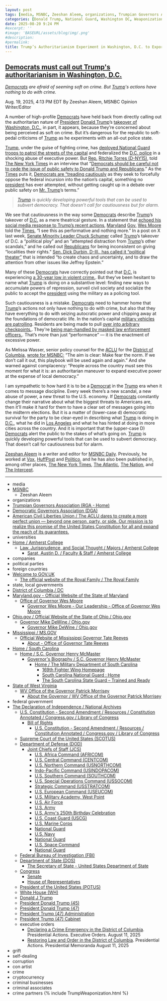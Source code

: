 ```yaml
---
layout: post
tags: [media, MSNBC, Zeeshan Aleem, organizations, Trumpian Governors Association (RGA - Home), Democratic Governors Association (DGA), American Civil Liberties Union / The ACLU dares to create a more perfect union — beyond one person party or side. Our mission is to realize this promise of the United States Constitution for all and expand the reach of its guarantees., universities, Home / Amherst College, Law Jurisprudence and Social Thought / Majors / Amherst College, Sarat Austin D. / Faculty & Staff / Amherst College, companies, political parties, foreign countries, Welcome to GOV.UK, The official website of the Royal Family / The Royal Family, state local governments, District of Columbia / DC, Maryland.gov - Official Website of the State of Maryland, Office of Governor Wes Moore, Governor Wes Moore - Our Leadership - Office of Governor Wes Moore, Ohio.gov / Official Website of the State of Ohio / Ohio.gov, Governor Mike DeWine / Ohio.gov, Governor Mike DeWine / Ohio.gov, Mississippi / MS.GOV, Official Website of Mississippi Governor Tate Reeves, About - Office of Governor Tate Reeves, Home / South Carolina, Home / S.C. Governor Henry McMaster, Governor’s Biography / S.C. Governor Henry McMaster, Home / The Military Department of South Carolina, 169th Fighter Wing Homepage, South Carolina National Guard  –  Home, The South Carolina State Guard – Trained and Ready, State of West Virginia, WV Office of the Governor Patrick Morrisey, About the Governor / WV Office of the Governor Patrick Morrisey, federal government, The Declaration of Independence / National Archives, U.S. Constitution - Second Amendment / Resources / Constitution Annotated / Congress.gov / Library of Congress, Bill of Rights, U.S. Constitution - Second Amendment / Resources / Constitution Annotated / Congress.gov / Library of Congress, Supreme Court of the United States (SCOTUS), Department of Defense (DOD), Joint Chiefs of Staff (JCS), U.S. Africa Command (AFRICOM), U.S. Central Command (CENTCOM), U.S. Northern Command (USNORTHCOM), Indo-Pacific Command (USINDOPACOM), U.S. Southern Command (SOUTHCOM), U.S. Special Operations Command (USSOCOM), Strategic Command (USSTRATCOM), U.S. European Command (USEUCOM), U.S. Military Academy West Point, U.S. Air Force, U.S. Army, U.S. Army’s 250th Birthday Celebration, U.S. Coast Guard (USCG), U.S. Marine Corps, National Guard, U.S. Navy, National Guard, U.S. Space Command, National Guard, Federal Bureau of Investigation (FBI), Department of State (DOS), The Secretary of State - United States Department of State, Congress, Senate, House of Representatives, President of the United States (POTUS), White House (WH), Donald J Trump, President Donald Trump (45), President Donald Trump (47), President Trump (47) Administration, President Trump (47) Cabinet, executive orders, Declaring a Crime Emergency in the District of Columbia. Presidential Actions. Executive Orders. August 11 2025, Restoring Law and Order in the District of Columbia. Presidential Actions. Presidential Memoranda August 11 2025, grift, self-dealing, corruption, con artist, crime, cryptocurrency, criminal businesses, criminal associates, crime partners, Declaring a Crime Emergency in the District of Columbia. Presidential Actions. Executive Orders. August 11 2025, Restoring Law and Order in the District of Columbia. Presidential Actions. Presidential Memoranda August 11 2025, Fact Sheet –  President Donald J. Trump Secures Major Settlement with Brown University. Fact Sheets. July 30 2025, Fact Sheet –  President Donald J. Trump Secures Major Settlement with Columbia University. Fact Sheets. July 24 2025, Fact Sheet –  President Donald J. Trump Restricts Foreign Student Visas at Harvard University. Fact Sheets. June 4 2025, Fact Sheet –  President Donald J. Trump Restricts the Entry of Foreign Nationals to Protect the United States from Foreign Terrorists and Other National Security and Public Safety Threats. Fact Sheets. June 4 2025, Ending Taxpayer Subsidization Of Biased Media. Presidential Actions. Executive Orders. May 1 2025, Fact Sheet –  President Donald J. Trump Investigates Unlawful “Straw Donor” and Foreign Contributions in American Elections. Fact Sheets. April 24 2025, Transparency Regarding Foreign Influence at American Universities. Presidential Actions. Executive Orders. April 23 2025, Reforming Accreditation to Strengthen Higher Education. Presidential Actions. Executive Orders. April 23 2025, Fact Sheet –  President Donald J. Trump Demands Transparency Regarding Foreign Influence at American Universities. Fact Sheets. April 23 2025, Fact Sheet –  President Donald J. Trump Reforms Accreditation to Strengthen Higher Education. Fact Sheets. April 23 2025, Fact Sheet –  President Donald J. Trump Addresses Risks from Chris Krebs and Government Censorship. Fact Sheets. April 9 2025, Addressing Risks from Chris Krebs and Government Censorship. Presidential Actions. Presidential Memoranda. April 9 2025, Addressing Risks Associated with an Egregious Leaker and Disseminator of Falsehoods. Presidential Actions. Presidential Memoranda. April 9 2025, Fact Sheet –  President Donald J. Trump Addresses Risks Associated with Miles Taylor. Fact Sheets. April 9 2025, Fact Sheet –  President Donald J. Trump Addresses Risks from Susman Godfrey. Fact Sheets. April 9 2025, Addressing Risks from Susman Godfrey. Presidential Actions. Executive Orders. April 9 2025, Fact Sheet –  President Donald J. Trump Addresses Risks from WilmerHale. Fact Sheets. March 27 2025, Addressing Risks From WilmerHale. Presidential Actions. Executive Orders. March 27 2025, Fact Sheet –  President Donald J. Trump Addresses Risks from Jenner & Block. Fact Sheets. March 25 2025, Addressing Risks from Jenner & Block. Presidential Actions. Executive Orders. March 25 2025, Preventing Abuses of the Legal System and the Federal Court. Presidential Actions. Presidential Memoranda. March 22 2025, Rescinding Security Clearances and Access to Classified Information from Specified Individuals. Presidential Actions. Presidential Memoranda. March 22 2025, ADDRESSING REMEDIAL ACTION BY PAUL WEISS. Presidential Actions. Executive Orders. March 21 2025, Fact Sheet –  President Donald J. Trump Addresses Risks from Paul Weiss. Fact Sheets. March 14 2025, Addressing Risks from Paul Weiss. Presidential Actions. March 14 2025, Addressing Risks from Perkins Coie LLP. Presidential Actions. March 6 2025, Fact Sheet –  President Donald J. Trump Adresses Risks from Perkins Coie LLP. Fact Sheets. March 6 2025, Suspension of Security Clearances and Evaluation of Government Contracts. Presidential Actions. February 25 2025, Fact Sheet –  President Donald J. Trump Directs Suspension of Security Clearances and Evaluation of Government Contracts for Involvement in Government Weaponization. Fact Sheets. February 25 2025, Holding Former Government Officials Accountable For Election Interference And Improper Disclosure Of Sensitive Governmental Information. Presidential Actions. January 20 2025, Addressing Risks from Paul Weiss. Presidential Actions. March 14 2025, Ending The Weaponization Of The Federal Government. Presidential Actions. January 20 2025, Restoring Freedom Of Speech And Ending Federal Censorship. Presidential Actions. January 20 2025]
categories: [Donald Trump, National Guard, Washington DC, Weaponization]
date: 2025-08-20 9:24 PM
#excerpt: ''
#image: 'BASEURL/assets/blog/img/.png'
#description:
#permalink:
title: Trump’s Authoritarianism Experiment in Washington, D.C. to Export to Blue Cities, States"
---
```



## [Democrats must call out Trump's authoritarianism in Washington, D.C.](https://www.msnbc.com/opinion/msnbc-opinion/trump-democrats-strategy-washington-dc-police-national-guard-rcna225710)

*[Democrats](https://www.democrats.org/) are afraid of seeming soft on crime. But [Trump](https://www.donaldjtrump.com/)'s actions have nothing to do with crime.*

Aug. 19, 2025, 4:13 PM EDT
By Zeeshan Aleem, MSNBC Opinion Writer/Editor

A number of high-profile [Democrats](https://www.democrats.org/) have held back from directly calling out the authoritarian nature of [President](https://www.whitehouse.gov/) [Donald Trump](https://www.donaldjtrump.com/)’s [takeover of Washington, D.C.](https://www.msnbc.com/opinion/msnbc-opinion/trump-takeover-washington-dc-national-guard-police-warning-rcna224603), in part, it appears, because they’re concerned about being perceived as soft on crime. But it’s dangerous for the republic to soft-pedal criticisms of [Trump](https://www.donaldjtrump.com/) as he experiments with an all-out police state.

[Trump](https://www.donaldjtrump.com/), under the guise of fighting crime, has [deployed National Guard troops to patrol the streets of the capital](https://www.nbcnews.com/politics/trump-administration/live-blog/live-updates-trump-hold-press-event-dc-crime-threatening-federal-takeo-rcna224052) and federalized the [D.C. police](https://mpdc.dc.gov/node) in a shocking abuse of executive power. But [Rep.](https://www.house.gov/) [Ritchie Torres (D-NY15)](https://ritchietorres.house.gov/), told [The New York Times](https://www.nytimes.com/,m) in an interview that “[Democrats should be careful not to cede the issue of public safety to Donald Trump and Republicans](https://www.nytimes.com/2025/08/18/us/politics/trump-democrats-crime.html).” As the [Times](https://www.nytimes.com/) puts it, [Democrats are “treading cautiously](https://www.nytimes.com/2025/08/18/us/politics/trump-democrats-crime.html) as they seek to forcefully oppose the federal incursion into the nation’s capital, something no [president](https://www.whitehouse.gov/) has ever attempted, without getting caught up in a debate over public safety on [Mr. Trump](https://www.donaldjtrump.com/)’s terms.”

> *[Trump](https://www.donaldjtrump.com/) is quickly developing powerful tools that can be used to subvert democracy. That doesn’t call for cautiousness but for alarm.*

We see that cautiousness in the way some [Democrats](https://www.democrats.org/) describe [Trump](https://www.donaldjtrump.com/)’s takeover of [D.C.](https://dc.gov/) as a mere theatrical gesture. In a statement that [echoed his social media response to Trump’s recent actions](https://www.msnbc.com/opinion/msnbc-opinion/maryland-governor-wes-moore-trump-dc-national-guard-response-rcna225634), [Maryland](https://www.maryland.gov/Pages/default.aspx) [Gov.](https://governor.maryland.gov/) [Wes Moore](https://governor.maryland.gov/leadership/Pages/governor.aspx) told the [Times](https://www.nytimes.com/), “I see this as performative and nothing more.” In a post on X last week, [Senate Minority Leader Chuck Schumer](https://x.com/SenSchumer/status/1954975538348466192) called [Trump](https://www.donaldjtrump.com/)’s takeover of D.C. a “political ploy” and an “attempted distraction from [Trump](https://www.donaldjtrump.com/)’s other scandals,” and he called out [Republicans](https://www.gop.com/) for being inconsistent on giving “localities their rights.” [Sen. Dick Durbin, D-Ill., has called it “political theater”](https://www.usatoday.com/story/news/politics/2025/08/11/trump-national-guard-dc-takeover-live-updates/85606803007/) that is intended “to create chaos and uncertainty, and to draw the attention from other issues like Jeffrey Epstein.”

Many of these [Democrats](https://www.democrats.org/) have correctly pointed out that [D.C.](https://dc.gov/) is experiencing [a 30-year low in violent crime.](https://www.justice.gov/usao-dc/pr/violent-crime-dc-hits-30-year-low). But they’ve been hesitant to name what [Trump](https://www.donaldjtrump.com/) is doing on a substantive level: finding new ways to accumulate powers of repression, surveil civil society and socialize the public to accept the [president](https://www.whitehouse.gov/) using the military as a policing tool.

Such cautiousness is a mistake. [Democrats](https://www.democrats.org/) need to hammer home that [Trump](https://www.donaldjtrump.com/)’s actions not only have nothing to do with crime, but also that they have everything to do with seizing autocratic power and chipping away at the foundations of democratic life. In the nation’s capital [military vehicles are patrolling](https://www.usatoday.com/story/news/politics/2025/08/14/national-guard-dc-union-station/85659275007/). Residents are being made to pull [over into arbitrary checkpoints.](https://www.nbcnews.com/politics/trump-administration/national-guard-troops-washington-dc-trump-police-checkpoint-protesters-rcna224842). They're [being man-handled by masked law enforcement officers.](https://x.com/DanRosZiff/status/1956721098533269986). That’s more than just “performance” — it is the enactment of excessive power.

As Melissa Wasser, senior policy counsel for the [ACLU](https://www.aclu.org/) for the [District of Columbia](https://dc.gov/), [wrote for MSNBC:](https://www.msnbc.com/opinion/msnbc-opinion/trump-takeover-washington-dc-national-guard-police-warning-rcna224603) “The aim is clear: Make fear the norm. If we don’t call it out, this playbook will be used again and again.” And she warned against complacency: “People across the country must see this moment for what it is: an authoritarian maneuver to expand executive power at the expense of local democracy.”

I am sympathetic to how hard it is to be a [Democrat](https://www.democrats.org/) in the [Trump](https://www.donaldjtrump.com/) era when it comes to message discipline. Every week there’s a new scandal, a new abuse of power, a new threat to the U.S. economy. If [Democrats](https://www.democrats.org/) constantly change their narrative about what the biggest threats to Americans are, then it’ll make it hard for them to have a clear set of messages going into the midterm elections. But it is a matter of (lower-case d) democratic survival for the party to be clear-eyed in describing what [Trump](https://www.donaldjtrump.com/) is doing in [D.C.](https://dc.gov/), what he did in [Los Angeles](https://lacity.gov/) and what he has hinted at doing in more cities across the country. And it is important that the (upper-case D) [Democrats](https://www.democrats.org/) alert the public to the stakes of what’s going on. [Trump](https://www.donaldjtrump.com/) is quickly developing powerful tools that can be used to subvert democracy. That doesn’t call for cautiousness but for alarm.

[Zeeshan Aleem](https://www.msnbc.com/author/zeeshan-aleem-ncpn1235332) is a writer and editor for [MSNBC Daily](https://www.msnbc.com/). Previously, he worked at [Vox](https://www.vox.com/), [HuffPost](https://www.huffpost.com/) and [Politico](https://www.politico.com/), and he has also been published in, among other places, [The New York Times](https://www.nytimes.com/), [The Atlantic](https://www.theatlantic.com/), [The Nation](https://www.thenation.com/), and [The Intercept](https://theintercept.com/).

----
- media
- [MSNBC](https://www.msnbc.com/)
    - Zeeshan Aleem
- organizations 
- [Trumpian Governors Association (RGA - Home)](https://www.rga.org/)
- [Democratic Governors Association (DGA)](https://democraticgovernors.org/)
- [American Civil Liberties Union / The ACLU dares to create a more perfect union — beyond one person, party, or side. Our mission is to realize this promise of the United States Constitution for all and expand the reach of its guarantees.](https://www.aclu.org/) 
- universities 
- [Home / Amherst College](https://www.amherst.edu/)
    - [Law, Jurisprudence, and Social Thought / Majors / Amherst College](https://www.amherst.edu/academiclife/departments/ljst)
        - [Sarat, Austin D. / Faculty & Staff / Amherst College](https://www.amherst.edu/people/facstaff/adsarat)
- companies 
- political parties 
- foreign countries 
- [Welcome to GOV.UK](https://www.gov.uk/)
    - [The official website of the Royal Family / The Royal Family](https://www.royal.uk/)
- state, local governments 
- [District of Columbia / DC](https://dc.gov/)
- [Maryland.gov - Official Website of the State of Maryland](https://www.maryland.gov/Pages/default.aspx)
    - [Office of Governor Wes Moore](https://governor.maryland.gov/Pages/home.aspx)
        - [Governor Wes Moore - Our Leadership - Office of Governor Wes Moore](https://governor.maryland.gov/leadership/Pages/governor.aspx)
- [Ohio.gov / Official Website of the State of Ohio / Ohio.gov](https://ohio.gov/)
    - [Governor Mike DeWine / Ohio.gov](https://governor.ohio.gov/)
        - [Governor Mike DeWine / Ohio.gov](https://governor.ohio.gov/administration/governor)
- [Mississippi / MS.GOV](https://www.ms.gov/)
    - [Official Website of Mississippi Governor Tate Reeves](https://governorreeves.ms.gov/)
        - [About - Office of Governor Tate Reeves](https://governorreeves.ms.gov/about/)
- [Home / South Carolina](https://sc.gov/)
    - [Home / S.C. Governor Henry McMaster](https://governor.sc.gov/)
        - [Governor's Biography / S.C. Governor Henry McMaster](https://governor.sc.gov/governors-biography)
            - [Home / The Military Department of South Carolina](https://scmd.sc.gov/)
                - [169th Fighter Wing Homepage](https://www.169fw.ang.af.mil/)
                - [South Carolina National Guard : Home](https://www.scguard.ng.mil/)
                - [The South Carolina State Guard – Trained and Ready](https://sg.sc.gov/)
- [State of West Virginia](https://www.wv.gov/Pages/default.aspx)
    - [WV Office of the Governor Patrick Morrisey](https://governor.wv.gov/)
        - [About the Governor / WV Office of the Governor Patrick Morrisey](https://governor.wv.gov/about/governor-wv)
- federal government 
- [The Declaration of Independence / National Archives](https://www.archives.gov/founding-docs/declaration)
    - [U.S. Constitution - Second Amendment / Resources / Constitution Annotated / Congress.gov / Library of Congress](https://constitution.congress.gov/constitution/amendment-2/)
        - [Bill of Rights](https://www.archives.gov/founding-docs/bill-of-rights)
            - [U.S. Constitution - Second Amendment / Resources / Constitution Annotated / Congress.gov / Library of Congress](https://constitution.congress.gov/constitution/amendment-2/)
    - [Supreme Court of the United States (SCOTUS)](https://www.supremecourt.gov/)
    - [Department of Defense (DOD)](https://www.defense.gov/)
        - [Joint Chiefs of Staff (JCS)](https://www.jcs.mil/)
            - [U.S. Africa Command (AFRICOM)](https://www.africom.mil/)
            - [U.S. Central Command (CENTCOM)](https://www.centcom.mil/)
            - [U.S. Northern Command (USNORTHCOM)](https://www.northcom.mil/)
            - [Indo-Pacific Command (USINDOPACOM)](https://www.pacom.mil/)
            - [U.S. Southern Command (SOUTHCOM)](http://www.southcom.mil/)
            - [U.S. Special Operations Command (USSOCOM)](https://www.socom.mil/)
            - [Strategic Command (USSTRATCOM)](http://www.stratcom.mil/)
            - [U.S. European Command (USEUCOM)](https://www.eucom.mil/)
            - [U.S. Military Academy, West Point](https://www.westpoint.edu/)
            - [U.S. Air Force](https://www.af.mil/)
            - [U.S. Army](https://www.army.mil/)
            - [U.S. Army's 250th Birthday Celebration](https://www.army.mil/1775/)
            - [U.S. Coast Guard (USCG)](https://www.uscg.mil/)
            - [U.S. Marine Corps](https://www.marines.mil/)
            - [National Guard](https://www.nationalguard.mil/)
            - [U.S. Navy](https://www.navy.mil/)
            - [National Guard](https://www.nationalguard.mil/)
            - [U.S. Space Command](https://www.spacecom.mil/)
            - [National Guard](https://www.nationalguard.mil/)
    - [Federal Bureau of Investigation (FBI)](https://www.fbi.gov/)
    - [Department of State (DOS)](https://www.state.gov/)
        - [The Secretary of State - United States Department of State](https://www.state.gov/secretary)
    - [Congress](https://www.congress.gov/)
        - [Senate](https://www.senate.gov/)
        - [House of Representatives](https://www.house.gov/)
    - [President of the United States (POTUS)](https://www.whitehouse.gov/)
    - [White House (WH)](https://www.whitehouse.gov/)
    - [Donald J Trump](https://www.donaldjtrump.com/)
    - [President Donald Trump (45)](https://trumpwhitehouse.archives.gov/)
    - [President Donald Trump (47)](https://www.whitehouse.gov/administration/donald-j-trump/)
    - [President Trump (47) Administration](https://www.whitehouse.gov/administration/)
    - [President Trump (47) Cabinet](https://www.whitehouse.gov/administration/the-cabinet/)
    - executive orders
        - [Declaring a Crime Emergency in the District of Columbia](https://www.whitehouse.gov/presidential-actions/2025/08/declaring-a-crime-emergency-in-the-district-of-columbia/). Presidential Actions. Executive Orders. August 11, 2025
        - [Restoring Law and Order in the District of Columbia](https://www.whitehouse.gov/presidential-actions/2025/08/restoring-law-and-order-in-the-district-of-columbia/). Presidential Actions. Presidential Memoranda August 11, 2025
- grift
- self-dealing
- corruption
- con artist 
- crime
- cryptocurrency 
- criminal businesses
- criminal associates
- crime partners
{% include TrumpWeaponization.html %}

